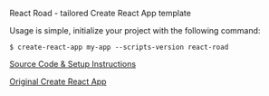 React Road - tailored Create React App template

Usage is simple, initialize your project with the following command:

```$ create-react-app my-app --scripts-version react-road```

[Source Code & Setup Instructions](https://github.com/CalebBlack/React-Road/tree/master/packages/react-scripts/template)

[Original Create React App](https://github.com/facebookincubator/create-react-app)
